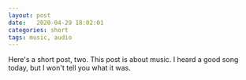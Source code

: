 ```yaml
---
layout: post
date:   2020-04-29 18:02:01
categories: short
tags: music, audio
---
```


Here's a short post, two. This post is about music. I heard a good song today, but I won't tell you what it was.
